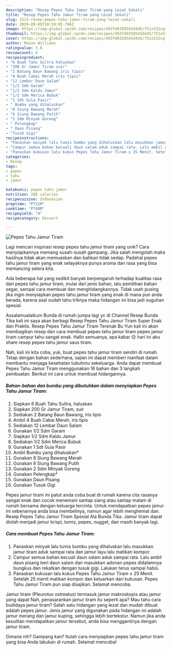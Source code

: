 ```yaml
---
description: "Resep Pepes Tahu Jamur Tiram yang Lezat Sekali"
title: "Resep Pepes Tahu Jamur Tiram yang Lezat Sekali"
slug: 1513-resep-pepes-tahu-jamur-tiram-yang-lezat-sekali
date: 2020-09-09T10:59:05.796Z
image: https://img-global.cpcdn.com/recipes/493fd0358543d4d5/751x532cq70/pepes-tahu-jamur-tiram-foto-resep-utama.jpg
thumbnail: https://img-global.cpcdn.com/recipes/493fd0358543d4d5/751x532cq70/pepes-tahu-jamur-tiram-foto-resep-utama.jpg
cover: https://img-global.cpcdn.com/recipes/493fd0358543d4d5/751x532cq70/pepes-tahu-jamur-tiram-foto-resep-utama.jpg
author: Mason Williams
ratingvalue: 3.8
reviewcount: 4
recipeingredient:
- "6 Buah Tahu Sultra haluskan"
- "200 Gr Jamur Tiram suir"
- "2 Batang Baun Bawang iris tipis"
- "4 Buah Cabai Merah iris tipis"
- "12 Lembar Daun Salam"
- "1/2 Sdm Garam"
- "1/2 Sdm Kaldu Jamur"
- "1/2 Sdm Merica Bubuk"
- "1 Sdt Gula Pasir"
- " Bumbu yang dihaluskan"
- "8 Siung Bawang Merah"
- "6 Siung Bawang Putih"
- "2 Sdm Minyak Goreng"
- " Pelengkap"
- " Daun Pisang"
- "Tusuk Gigi"
recipeinstructions:
- "Panaskan minyak lalu tumis bumbu yang dihaluskan lalu masukkan jamur tiram aduk sampai rata dan jamur layu lalu matikan kompor."
- "Campur semua bahan kecuali daun salam aduk sampai rata. Lalu ambil daun pisang beri daun salam dan masukkan adonan pepes didalamnya bungkus dan rekatkan dengan tusuk gigi. Lalukan terus sampai habis."
- "Panaskan kukusan lalu kukus Pepes Tahu Jamur Tiram ± 25 Menit. Setelah 25 menit matikan kompor dan keluarkan dari kukusan. Pepes Tahu Jamur Tiram pun siap disajikan. Selamat mencoba."
categories:
- Resep
tags:
- pepes
- tahu
- jamur

katakunci: pepes tahu jamur 
nutrition: 288 calories
recipecuisine: Indonesian
preptime: "PT31M"
cooktime: "PT48M"
recipeyield: "4"
recipecategory: Dessert

---
```



![Pepes Tahu Jamur Tiram](https://img-global.cpcdn.com/recipes/493fd0358543d4d5/751x532cq70/pepes-tahu-jamur-tiram-foto-resep-utama.jpg)

Lagi mencari inspirasi resep pepes tahu jamur tiram yang unik? Cara menyiapkannya memang susah-susah gampang. Jika salah mengolah maka hasilnya tidak akan memuaskan dan bahkan tidak sedap. Padahal pepes tahu jamur tiram yang enak selayaknya punya aroma dan rasa yang bisa memancing selera kita.

Ada beberapa hal yang sedikit banyak berpengaruh terhadap kualitas rasa dari pepes tahu jamur tiram, mulai dari jenis bahan, lalu pemilihan bahan segar, sampai cara membuat dan menghidangkannya. Tidak usah pusing jika ingin menyiapkan pepes tahu jamur tiram yang enak di mana pun anda berada, karena asal sudah tahu triknya maka hidangan ini bisa jadi suguhan spesial.

Assalamualaikum Bunda di rumah jumpa lagi yc di Channel Resep Bunda Tika kali ini saya akan berbagi Resep Pepes Tahu Jamur Tiram Super Enak dan Praktis. Resep Pepes Tahu Jamur Tiram Terenak Bu Yun kali ini akan membagikan resep dan cara membuat pepes tahu jamur tiram pepes jamur tiram campur tahu sangat enak. Hallo semuanya, apa kabar 😊 hari ini aku share resep pepes tahu jamur saus tiram.


Nah, kali ini kita coba, yuk, buat pepes tahu jamur tiram sendiri di rumah. Tetap dengan bahan sederhana, sajian ini dapat memberi manfaat dalam membantu menjaga kesehatan tubuhmu sekeluarga. Anda dapat membuat Pepes Tahu Jamur Tiram menggunakan 16 bahan dan 3 langkah pembuatan. Berikut ini cara untuk membuat hidangannya.

<!--inarticleads1-->

##### Bahan-bahan dan bumbu yang dibutuhkan dalam menyiapkan Pepes Tahu Jamur Tiram:

1. Siapkan 6 Buah Tahu Sultra, haluskan
1. Siapkan 200 Gr Jamur Tiram, suir
1. Sediakan 2 Batang Baun Bawang, iris tipis
1. Ambil 4 Buah Cabai Merah, iris tipis
1. Sediakan 12 Lembar Daun Salam
1. Gunakan 1/2 Sdm Garam
1. Siapkan 1/2 Sdm Kaldu Jamur
1. Sediakan 1/2 Sdm Merica Bubuk
1. Gunakan 1 Sdt Gula Pasir
1. Ambil  Bumbu yang dihaluskan*
1. Gunakan 8 Siung Bawang Merah
1. Gunakan 6 Siung Bawang Putih
1. Gunakan 2 Sdm Minyak Goreng
1. Gunakan  Pelengkap*
1. Gunakan  Daun Pisang
1. Gunakan Tusuk Gigi


Pepes jamur tiram ini patut anda coba buat di rumah karena cita rasanya sangat enak dan cocok menemani santap siang atau santap malam di rumah bersama dengan keluarga tercinta. Untuk mendapatkan pepes jamur ini sebenarnya anda bisa membelinya, namun agar lebih menghemat dan. Resep Pepes Tahu Jamur Tiram Spesial Ala Bunda Tika. Jamur tiram dapat diolah menjadi jamur krispi, tumis, pepes, nugget, dan masih banyak lagi. 

<!--inarticleads2-->

##### Cara membuat Pepes Tahu Jamur Tiram:

1. Panaskan minyak lalu tumis bumbu yang dihaluskan lalu masukkan jamur tiram aduk sampai rata dan jamur layu lalu matikan kompor.
1. Campur semua bahan kecuali daun salam aduk sampai rata. Lalu ambil daun pisang beri daun salam dan masukkan adonan pepes didalamnya bungkus dan rekatkan dengan tusuk gigi. Lalukan terus sampai habis.
1. Panaskan kukusan lalu kukus Pepes Tahu Jamur Tiram ± 25 Menit. Setelah 25 menit matikan kompor dan keluarkan dari kukusan. Pepes Tahu Jamur Tiram pun siap disajikan. Selamat mencoba.


Jamur tiram (Pleurotus ostreatus) termasuk jamur makroskopis atau jamur yang dapat Nah, penasarankan jamur tiram itu seperti apa? Mau tahu cara budidaya jamur tiram? Salah satu hidangan yang lezat dan mudah dibuat adalah pepes jamur. Jenis jamur yang digunakan pada hidangan ini adalah jamur merang dan jamur kuping, sehingga lebih bertekstur. Namun jika anda kesulitan mendapatkan jamur tersebut, anda bisa menggantinya dengan jamur tiram. 

Gimana nih? Gampang kan? Itulah cara menyiapkan pepes tahu jamur tiram yang bisa Anda lakukan di rumah. Selamat mencoba!
